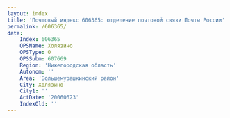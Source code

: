 ```yaml
---
layout: index
title: 'Почтовый индекс 606365: отделение почтовой связи Почты России'
permalink: /606365/
data:
    Index: 606365
    OPSName: Холязино
    OPSType: О
    OPSSubm: 607669
    Region: 'Нижегородская область'
    Autonom: ''
    Area: 'Большемурашкинский район'
    City: Холязино
    City1: ''
    ActDate: '20060623'
    IndexOld: ''
---
```

